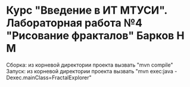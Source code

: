 # Курс "Введение в ИТ МТУСИ". Лабораторная работа №4 "Рисование фракталов" Барков Н М
Сборка: из корневой директории проекта вызвать "mvn compile"<br/>
Запуск: из корневой директории проекта вызвать "mvn exec:java -Dexec.mainClass=FractalExplorer"
